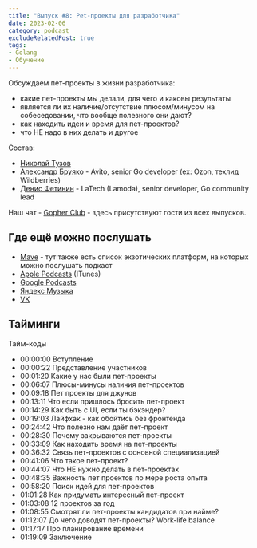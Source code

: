 ```yaml
---
title: "Выпуск #8: Pet-проекты для разработчика"
date: 2023-02-06
category: podcast
excludeRelatedPost: true
tags:
- Golang
- Обучение
---
```

Обсуждаем пет-проекты в жизни разработчика:

- какие пет-проекты мы делали, для чего и каковы результаты
- является ли их наличие/отсутствие плюсом/минусом на собеседовании, что вообще полезного они дают?
- как находить идеи и время для пет-проектов?
- что НЕ надо в них делать
  и другое

<PlayerEmbedApple title="Выпуск #8: Pet-проекты для разработчика"
author="Go Get Podcast"
authorId="id1610745137"
episodeId="1000601313949"
/>

Состав:

- [Николай Тузов](https://t.me/justskiv)
- [Александр Бруяко](https://t.me/nowordforname) - Avito, senior Go developer (ex: Ozon, техлид Wildberries)
- [Денис Фетинин](https://t.me/fetinin) - LaTech (Lamoda), senior developer, Go community lead

<!-- more -->

Наш чат - [Gopher Club](https://t.me/+RfalcB42UspmMDdi) - здесь присутствуют гости из всех выпусков.

## Где ещё можно послушать

- [Mave](https://gogetpodcast.mave.digital/ep-8) - тут также есть список экзотических платформ, на которых можно послушать подкаст
- [Apple Podcasts](https://podcasts.apple.com/us/podcast/ep-8-pet-%D0%BF%D1%80%D0%BE%D0%B5%D0%BA%D1%82%D1%8B-%D0%B4%D0%BB%D1%8F-%D1%80%D0%B0%D0%B7%D1%80%D0%B0%D0%B1%D0%BE%D1%82%D1%87%D0%B8%D0%BA%D0%B0/id1610745137?i=1000601313949) (ITunes)
- [Google Podcasts](https://podcasts.google.com/feed/aHR0cHM6Ly9jbG91ZC5tYXZlLmRpZ2l0YWwvNDAxMDI/episode/ODM2MDYyYTYtZGNiNS00ZTA4LWEyOGMtODYxMTljZmIyN2Jl?sa=X&ved=0CAUQkfYCahcKEwiIrL2W3a39AhUAAAAAHQAAAAAQAQ)
- [Яндекс Музыка](https://music.yandex.com/album/21540938/track/111773477?activeTab=track-list&dir=desc)
- [VK](https://vk.com/gogetpodcast?z=podcast-210788342_456239024)

## Тайминги

Тайм-коды

 - 00:00:00 Вступление
 - 00:00:22 Представление участников
 - 00:01:20 Какие у нас были пет-проекты
 - 00:06:07 Плюсы-минусы наличия пет-проектов
 - 00:09:18 Пет проекты для джунов
 - 00:13:11 Что если пришлось бросить пет-проект
 - 00:14:29 Как быть с UI, если ты бэкэндер?
 - 00:19:03 Лайфхак - как обойтись без фронтенда
 - 00:24:42 Что полезно нам даёт пет-проект
 - 00:28:30 Почему закрываются пет-проекты
 - 00:33:09 Как находить время на пет-проекты
 - 00:36:32 Связь пет-проектов с основной специализацией
 - 00:41:06 Что такое пет-проект?
 - 00:44:07 Что НЕ нужно делать в пет-проектах
 - 00:48:35 Важность пет проектов по мере роста опыта
 - 00:58:20 Поиск идей для пет-проектов
 - 01:01:28 Как придумать интересный пет-проект
 - 01:03:08 12 проектов за год
 - 01:08:55 Смотрят ли пет-проекты кандидатов при найме?
 - 01:12:07 До чего доводят пет-проекты? Work-life balance
 - 01:17:17 Про планирование времени
 - 01:19:09 Заключение

<Remark></Remark>